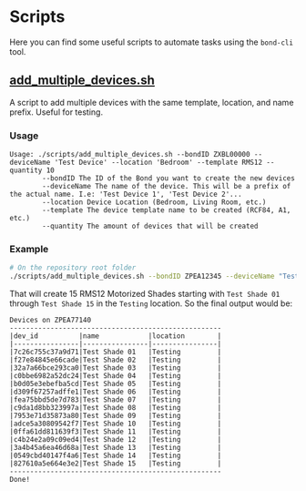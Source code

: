 # Scripts

Here you can find some useful scripts to automate tasks using the `bond-cli` tool.

## [add_multiple_devices.sh](add_multiple_devices.sh)
A script to add multiple devices with the same template, location, and name prefix. Useful for testing.

### Usage
```
Usage: ./scripts/add_multiple_devices.sh --bondID ZXBL00000 --deviceName 'Test Device' --location 'Bedroom' --template RMS12 --quantity 10
        --bondID The ID of the Bond you want to create the new devices
        --deviceName The name of the device. This will be a prefix of the actual name. I.e: 'Test Device 1', 'Test Device 2'...
        --location Device Location (Bedroom, Living Room, etc.)
        --template The device template name to be created (RCF84, A1, etc.)
        --quantity The amount of devices that will be created
```

### Example
```bash
# On the repository root folder
./scripts/add_multiple_devices.sh --bondID ZPEA12345 --deviceName "Test Shade" --location "Testing" --template RMS12 --quantity 15
```

That will create 15 RMS12 Motorized Shades starting with `Test Shade 01` through `Test Shade 15` in the `Testing` location.
So the final output would be:
```
Devices on ZPEA77140
----------------------------------------------------
|dev_id          |name            |location        |
|----------------|----------------|----------------|
|7c26c755c37a9d71|Test Shade 01   |Testing         |
|f27e84845e66cade|Test Shade 02   |Testing         |
|32a7a66bce293ca0|Test Shade 03   |Testing         |
|c0bbe6982a52dc24|Test Shade 04   |Testing         |
|b0d05e3ebefba5cd|Test Shade 05   |Testing         |
|d309f67257adffe1|Test Shade 06   |Testing         |
|fea75bbd5de7d783|Test Shade 07   |Testing         |
|c9da1d8bb323997a|Test Shade 08   |Testing         |
|7953e71d35873a80|Test Shade 09   |Testing         |
|adce5a30809542f7|Test Shade 10   |Testing         |
|0ffa61dd811639f3|Test Shade 11   |Testing         |
|c4b24e2a09c09ed4|Test Shade 12   |Testing         |
|3a4b45a6ea46d68a|Test Shade 13   |Testing         |
|0549cbd40147f4a6|Test Shade 14   |Testing         |
|827610a5e664e3e2|Test Shade 15   |Testing         |
----------------------------------------------------
Done!
```